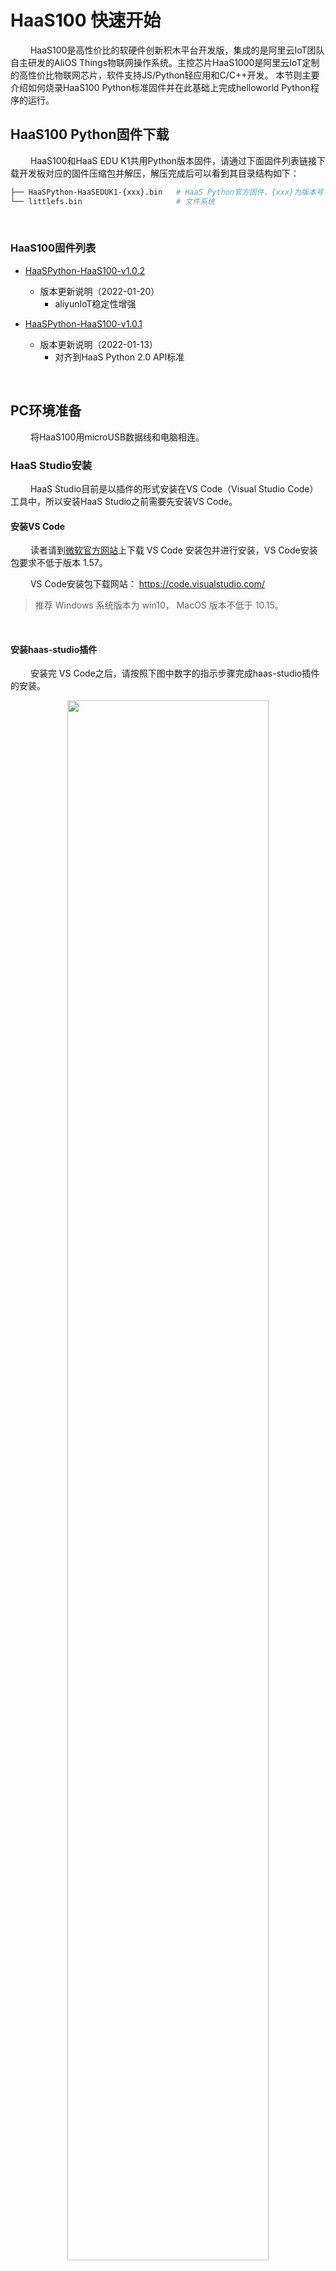 # HaaS100 快速开始
&emsp;&emsp;
HaaS100是高性价比的软硬件创新积木平台开发版，集成的是阿里云IoT团队自主研发的AliOS Things物联网操作系统。主控芯片HaaS1000是阿里云IoT定制的高性价比物联网芯片，软件支持JS/Python轻应用和C/C++开发。
本节则主要介绍如何烧录HaaS100 Python标准固件并在此基础上完成helloworld Python程序的运行。

## HaaS100 Python固件下载

&emsp;&emsp;
HaaS100和HaaS EDU K1共用Python版本固件，请通过下面固件列表链接下载开发板对应的固件压缩包并解压，解压完成后可以看到其目录结构如下：
```bash
├── HaaSPython-HaaSEDUK1-{xxx}.bin   # HaaS Python官方固件，{xxx}为版本号
└── littlefs.bin                     # 文件系统
```

&emsp;&emsp;
### HaaS100固件列表

* [HaaSPython-HaaS100-v1.0.2](https://hli.aliyuncs.com/p/config/HaaS_Python/HaaSPython-HaaSEDUK1-v1.0.2.zip)
  * 版本更新说明（2022-01-20）
    * aliyunIoT稳定性增强

* [HaaSPython-HaaS100-v1.0.1](https://hli.aliyuncs.com/o/config/HaaS_Python/HaaSPython-HaaSEDUK1-1.0.1.zip)
  * 版本更新说明（2022-01-13）
    * 对齐到HaaS Python 2.0 API标准
<br>

## PC环境准备
&emsp;&emsp;
将HaaS100用microUSB数据线和电脑相连。

### HaaS Studio安装
&emsp;&emsp;
HaaS Studio目前是以插件的形式安装在VS Code（Visual Studio Code）工具中，所以安装HaaS Studio之前需要先安装VS Code。

#### 安装VS Code

&emsp;&emsp;
读者请到[微软官方网站](https://code.visualstudio.com/)上下载 VS Code 安装包并进行安装，VS Code安装包要求不低于版本 1.57。

&emsp;&emsp;
VS Code安装包下载网站： https://code.visualstudio.com/

> 推荐 Windows 系统版本为 win10， MacOS 版本不低于 10.15。
<br>

#### 安装haas-studio插件

&emsp;&emsp;
安装完 VS Code之后，请按照下图中数字的指示步骤完成haas-studio插件的安装。

<div align="center">
<img src=https://hli.aliyuncs.com/haas-static/haasapi/Python/docs/zh-CN/images/1_安装haas_studio_插件.png width=80%/>
</div>

&emsp;&emsp;
插件安装完成后，则 VS Code 左下角的状态栏会显示"快速开始"的图标，如下图所示。

<div align="center">
<img src=https://hli.aliyuncs.com/haas-static/haasapi/Python/docs/zh-CN/images/1_HaaS_Studio_新建工程按钮.png width=80%/>
</div>

&emsp;&emsp;
如果你已经打开了某个Python工程，则会在VS Code底部的状态栏显示如下一排按钮，这些按钮的功能如下图所示：

<div align="center">
<img src=https://hli.aliyuncs.com/haas-static/haasapi/Python/docs/zh-CN/images/1_HaaS_Studio_Python工程按钮.png width=40%/>
</div>

### HaaS100串口名称确认
#### Windows系统

&emsp;&emsp;
读者请通过控制面板下的设备管理器，查询当前电脑下HaaS100插入后新增的端口。下图中显示HaaS EDUK1连接后新增的串口为“COM7”。
> 注意：每台PC的串口可能都不一样，如果有多个串口，可以断开PC和HaaS100之间的连线，然后将PC和HaaS100相连，找到新增的那个串口。

![HaaS100串口示意图](https://hli.aliyuncs.com/haas-static/haasapi/Python/docs/zh-CN/images/1_HaaS_EDU_K1_WINDOWS_COM.png)

&emsp;&emsp;
如果连接HaaS100之前和之后，没有新增串口，则需要安装HaaS100的串口驱动，[请点我下载](https://www.silabs.com/documents/public/software/CP210x_Universal_Windows_Driver.zip)。

<br>

#### MAC系统

&emsp;&emsp;
如果您的电脑是MAC系统，系统会自带HaaS100 UART驱动程序，无需单独安装。可以在命令行中通过如下命令查看HaaS100接到电脑之前和之后串口列表的差异确认HaaS100串口名称。

```
# 接入HaaS100之前
(base) ➜  ~ ls /dev/tty.usb*
zsh: no matches found: /dev/tty.usb*

# 接入HaaS100之后
(base) ➜  ~ ls /dev/tty.usb*
/dev/tty.usbserial-A908XGRO
```

&emsp;&emsp;
其中接入HaaS100之后新出现的"/dev/tty.usbserial-A908XGRO"即为HaaS100所对应的串口。
> 注意：每台PC的串口可能都不一样，上面只是笔者电脑上面的串口信息。

<br>

## 固件烧录过程

&emsp;&emsp;
烧录此固件需使用HaaS-Studio集成开发环境。

<br>
1. 点击“快速开始”按钮后选择“烧录工具”按钮。如下图所示。
<div align="center">
<img src=https://hli.aliyuncs.com/haas-static/haasapi/Python/docs/zh-CN/images/1_HaaS_Studio_固件烧录.png width=75%/>
</div>
2. 选择好HaaS100对应的“串口名字” <br>
3. 选择固件所在路径（上面“固件下载”步骤中解压出来的名为HaaSPython-HaaS-EDU-K1-{xxx}.bin的文件） <br>
4. 选择文件系统所在路径（上面“固件下载”步骤中解压出来的名为lilttlefs.bin的文件） <br>
5. 点击“开始烧录”按钮，HaaS Studio便会将此固件烧录到开发板中，如下图所示。 <br>

> 下图中是笔者电脑中的串口好和固件名称，请读者按照根据串口和固件实际路径进行选择。

> 如果“串口名字”下拉框中没有正确的串口号，可以拔插HaaS100的USB口后，点击“刷新”按钮刷新串口列表。

<div align="center">
<img src=https://hli.aliyuncs.com/haas-static/haasapi/Python/docs/zh-CN/images/1_HaaS_Studio_固件烧录_HaaS_EDU_K1_开始烧录.png width=75%/>
</div>

&emsp;&emsp;
烧录过程中命令行窗口会输出如下日志，烧录完成，终端日志中会提示"Burn xxxx success."。

```log
...
CCCC
<<< 0x43
Packet 0 >>>
<<< 0x6
<<< 0x43
Packet 2656 / 2656 >>>  <<< ACK
File: HaaSPython-HaaSEDUK1-1.0.1.bin
Size: 2718744Bytes
...
CCCC
<<< 0x43
Packet 0 >>>
<<< 0x6
<<< 0x43
Packet 4792 / 4792 >>>  <<< ACK
EOF
>>> EOT
<<< 0x15
>>> EOT
<<< 0x6
<<< 0x43
Packet End >>>
<<< 0x6
File: littlefs.bin
Size: 4907008Bytes
Swap AB partition
...
Burn "[('/Users/xxx/Downloads/HaaSPython-HaaSEDUK1/HaaSPython-HaaSEDUK1-1.0.1.bin', '0'), ('/Users/xxx/Downloads/HaaSPython-HaaSEDUK1/littlefs.bin', '0xB32000')]" success.
```

<br>

&emsp;&emsp;
如果在烧录的过程中如果命令行中会出现如下提示，请按下HaaS100上复位按钮重启设备。

```log
"Please reboot the board manually"
```

<br>

&emsp;&emsp;
经过上面的步骤HaaS Python固件就烧录到HaaS100开发板中去了。

## HaaS100 helloworld例程

### 创建helloworld工程
&emsp;&emsp;
请遵循如下的步骤完成helloworld Python工程的创建。

&emsp;&emsp;
如下图所示，点击HaaS Studio的"快速开始"按键会弹出HaaS Studio的欢迎页面，请选择“创建项目”，如下图所示：

<div align="center">
<img src=https://hli.aliyuncs.com/haas-static/haasapi/Python/docs/zh-CN/images/1_HaaS_Studio_创建项目向导.png width=60%/>
</div>

&emsp;&emsp;
根据创建工程向导，开发者输入/选择相关的信息即可。下面以在HaaS100上面创建hellworld示例程序为例演示工程进行，步骤如下:
> 注意事项： 文件夹不要有`中文，空格及其他异常`字符。

1. 输入项目名称
2. 选择工作区所在路径
3. 选择硬件类型
4. 选择编程语言
5. 选择解决方案模板
<div align="center">
<img src=https://hli.aliyuncs.com/haas-static/haasapi/Python/docs/zh-CN/images/1_HaaS_Studio_Python创建工程_项目名称_HaaS100.png width=60%/>
</div>

&emsp;&emsp;
然后点击“立即创建”按钮，在随后的步骤中确认输入的信息无误，点击“确认”，等待工程创建完成后，VS Code会自动打开新创建的工程。就可以在左侧的文件浏览页面中看到刚刚创建的helloworld工程。

<div align="center">
<img src=https://hli.aliyuncs.com/haas-static/haasapi/Python/docs/zh-CN/images/1_HaaS_Studio_Python_helloworld_代码_HaaS100.png width=80%/>
</div>


### 推送脚本到设备

&emsp;&emsp;
点击HaaS-Studio的“部署运行”按钮（<img src=https://hli.aliyuncs.com/haas-static/haasapi/Python/docs/zh-CN/images/1_HaaS_Studio_部署运行.png width=5%/>），HaaS Studio工具上面会弹出如下的选择框，请按照如下的步骤逐步选择完成后，HaaS-Studio开始推出送固件。
<div align="center">
<img src=https://hli.aliyuncs.com/haas-static/haasapi/Python/docs/zh-CN/images/1_HaaS_Studio_Python_HaaS_EDU_K1_推送脚本.png width=50%/>
</div>

&emsp;&emsp;
推送固件过程中会提示重启开发板，此时需要开发者按下HaaS100上复位按钮重启开发板。
<div align="center">
<img src=https://hli.aliyuncs.com/haas-static/haasapi/Python/docs/zh-CN/images/1_HaaS_Studio_Python_HaaS_EDU_K1_推送脚脚本提示.png width=70%/>
</div>

&emsp;&emsp;
脚本开始推送脚本后，VS Code的命令行窗口会有如下提示：
```
amp shakehand begin...
b'Z'
b'Z'
b'Z'
b'Z'
start to send amp_boot cmd
start to send file cmd
amp shakehand success
<<< 0x43
Packet 0 >>>
<<< 0x6
<<< 0x43
Packet 1 >>>
...
```

&emsp;&emsp;
脚本推送完成后，VS Code的命令行窗口会有如下提示：
```
Ymodem transfer file finish
send cmd exit
```

> 如果烧录出现问题，请联系HaaS小二解决推送问题。

</details>

<br>
&emsp;&emsp;
推送此脚本到HaaS100之后，点击HaaS Studio的“串口”按钮后选择正确的串口并设定波特率为1500000之后，就可以看到设备周期性的打印如下日志。

```
...
helloworld
helloworld
helloworld
...
```

### 例程Python脚本说明

&emsp;&emsp;
helloworld工程中的main.py脚本内容如下，各行代码的功能请参考下面代码的注释。

```python
#!/usr/bin/env python
# -*- encoding: utf-8 -*-

import utime   # 延时函数在utime库中

if __name__ == '__main__':
    while True:             # 无限循环
        print("helloworld")  # 打印"helloworld"字串到串口中
        utime.sleep(1)      # 打印完之后休眠1秒
```

&emsp;&emsp;
helloworld例程运行起来就说明HaaS Python开发环境安装好了。接下来是对公测案例的说明。

&emsp;&emsp;
快速入门完成之后，建议您进入我们的[趣味案例专区](https://haas.iot.aliyun.com/solution)，快速体验更多有意思的案例。

&emsp;&emsp;
如果您想了解如何从浅到深完成一个完整的物联网应用的开发，建议您进入我们的[学习中心](https://haas.iot.aliyun.com/learning)进行学习。

&emsp;&emsp;
如果您想了解HaaS开发框架目前有哪些外设驱动可用，建议您进入我们的[硬件积木](https://haas.iot.aliyun.com/solution/hardware)查看目前支持的硬件积列表。

&emsp;&emsp;
如果您想看HaaS Python都提供哪些库和API，请点击左侧导航栏查看。
<br>